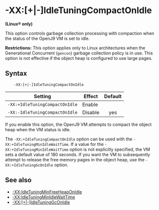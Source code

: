 <!--
* Copyright (c) 2017, 2019 IBM Corp. and others
*
* This program and the accompanying materials are made
* available under the terms of the Eclipse Public License 2.0
* which accompanies this distribution and is available at
* https://www.eclipse.org/legal/epl-2.0/ or the Apache
* License, Version 2.0 which accompanies this distribution and
* is available at https://www.apache.org/licenses/LICENSE-2.0.
*
* This Source Code may also be made available under the
* following Secondary Licenses when the conditions for such
* availability set forth in the Eclipse Public License, v. 2.0
* are satisfied: GNU General Public License, version 2 with
* the GNU Classpath Exception [1] and GNU General Public
* License, version 2 with the OpenJDK Assembly Exception [2].
*
* [1] https://www.gnu.org/software/classpath/license.html
* [2] http://openjdk.java.net/legal/assembly-exception.html
*
* SPDX-License-Identifier: EPL-2.0 OR Apache-2.0 OR GPL-2.0 WITH
* Classpath-exception-2.0 OR LicenseRef-GPL-2.0 WITH Assembly-exception
-->

# -XX:\[+|-\]IdleTuningCompactOnIdle

**(Linux&reg; only)**

This option controls garbage collection processing with compaction when the status of the OpenJ9 VM is set to idle.

<i class="fa fa-exclamation-triangle" aria-hidden="true"></i> **Restrictions:** This option applies only to Linux architectures when the Generational Concurrent (`gencon`) garbage collection policy is in use. This option is not effective if the object heap is configured to use large pages.

## Syntax

        -XX:[+|-]IdleTuningCompactOnIdle

| Setting                        | Effect  | Default                                                                            |
|--------------------------------|---------|:----------------------------------------------------------------------------------:|
| `-XX:+IdleTuningCompactOnIdle` | Enable  |                                                                                    |
| `-XX:-IdleTuningCompactOnIdle` | Disable | <i class="fa fa-check" aria-hidden="true"></i><span class="sr-only">yes</span> |


If you enable this option, the OpenJ9 VM attempts to compact the object heap when the VM status is idle.

The `-XX:+IdleTuningCompactOnIdle` option can be used with the `-XX:+IdleTuningMinIdleWaitTime`. If a value for the `-XX:+IdleTuningMinIdleWaitTime` option is not explicitly specified, the VM sets a default value of 180 seconds. If you want the VM to subsequently attempt to release the free memory pages in the object heap, use the `-XX:+IdleTuningGcOnIdle` option.

## See also

- [-XX:IdleTuningMinFreeHeapOnIdle](xxidletuningminfreeheaponidle.md)
- [-XX:IdleTuningMinIdleWaitTime](xxidletuningminidlewaittime.md)
- [-XX:\[+|-\]IdleTuningGcOnIdle](xxidletuninggconidle.md)



<!-- ==== END OF TOPIC ==== xxidletuningcompactonidle.md ==== -->
